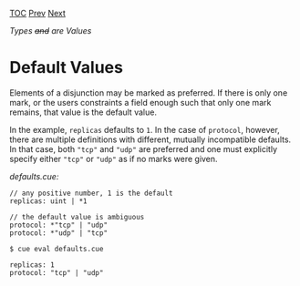 [TOC](Readme.md) [Prev](disjunctions.md) [Next](sumstruct.md)

_Types ~~and~~ are Values_

# Default Values

Elements of a disjunction may be marked as preferred.
If there is only one mark, or the users constraints a field enough such that
only one mark remains, that value is the default value.

In the example, `replicas` defaults to `1`.
In the case of `protocol`, however, there are multiple definitions with
different, mutually incompatible defaults.
In that case, both `"tcp"` and `"udp"` are preferred and one must explicitly
specify either `"tcp"` or `"udp"` as if no marks were given.

<!-- CUE editor -->
_defaults.cue:_
```
// any positive number, 1 is the default
replicas: uint | *1

// the default value is ambiguous
protocol: *"tcp" | "udp"
protocol: *"udp" | "tcp"
```

<!-- result -->
`$ cue eval defaults.cue`
```
replicas: 1
protocol: "tcp" | "udp"
```